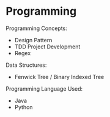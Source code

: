 # Programming
Programming Concepts:
  - Design Pattern
  - TDD Project Development
  - Regex

Data Structures:
  - Fenwick Tree / Binary Indexed Tree

Programming Language Used:
- Java
- Python
